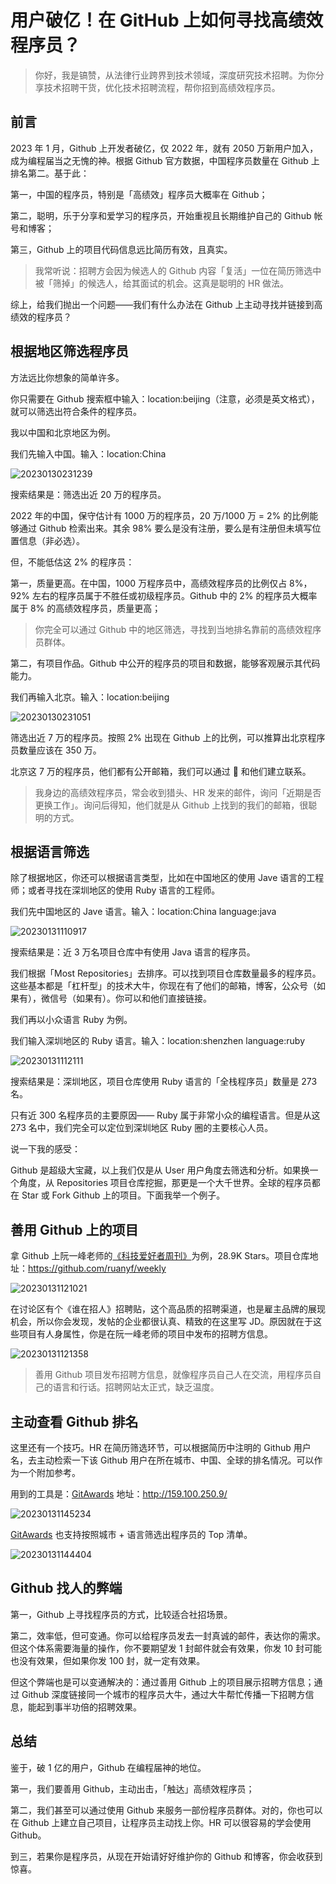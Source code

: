 # 用户破亿！在 GitHub 上如何寻找高绩效程序员？

> 你好，我是镐赞，从法律行业跨界到技术领域，深度研究技术招聘。为你分享技术招聘干货，优化技术招聘流程，帮你招到高绩效程序员。

## 前言

2023 年 1 月，Github 上开发者破亿，仅 2022 年，就有 2050 万新用户加入，成为编程届当之无愧的神。根据 Github 官方数据，中国程序员数量在 Github 上排名第二。基于此：

第一，中国的程序员，特别是「高绩效」程序员大概率在 Github；

第二，聪明，乐于分享和爱学习的程序员，开始重视且长期维护自己的 Github 帐号和博客；

第三，Github 上的项目代码信息远比简历有效，且真实。

> 我常听说：招聘方会因为候选人的 Github 内容「复活」一位在简历筛选中被「筛掉」的候选人，给其面试的机会。这真是聪明的 HR 做法。  

综上，给我们抛出一个问题——我们有什么办法在 Github 上主动寻找并链接到高绩效的程序员？

## 根据地区筛选程序员

方法远比你想象的简单许多。

你只需要在 Github 搜索框中输入：location:beijing（注意，必须是英文格式），就可以筛选出符合条件的程序员。

我以中国和北京地区为例。

我们先输入中国。输入：location:China

![20230130231239](https://ipic.qinglion.com/20230130231239)

搜索结果是：筛选出近 20 万的程序员。

2022 年的中国，保守估计有 1000 万的程序员，20 万/1000 万 = 2% 的比例能够通过 Github 检索出来。其余 98% 要么是没有注册，要么是有注册但未填写位置信息（非必选）。

但，不能低估这 2% 的程序员：

第一，质量更高。在中国，1000 万程序员中，高绩效程序员的比例仅占 8%，92% 左右的程序员属于不胜任或初级程序员。Github 中的 2% 的程序员大概率属于 8% 的高绩效程序员，质量更高；

> 你完全可以通过 Github 中的地区筛选，寻找到当地排名靠前的高绩效程序员群体。  

第二，有项目作品。Github 中公开的程序员的项目和数据，能够客观展示其代码能力。

我们再输入北京。输入：location:beijing

![20230130231051](https://ipic.qinglion.com/20230130231051)

筛选出近 7 万的程序员。按照 2% 出现在 Github 上的比例，可以推算出北京程序员数量应该在 350 万。

北京这 7 万的程序员，他们都有公开邮箱，我们可以通过 📮 和他们建立联系。

> 我身边的高绩效程序员，常会收到猎头、HR 发来的邮件，询问「近期是否更换工作」。询问后得知，他们就是从 Github 上找到的我们的邮箱，很聪明的方式。  

## 根据语言筛选

除了根据地区，你还可以根据语言类型，比如在中国地区的使用 Jave 语言的工程师；或者寻找在深圳地区的使用 Ruby 语言的工程师。

我们先中国地区的 Jave 语言。输入：location:China language:java

![20230131110917](https://ipic.qinglion.com/20230131110917)

搜索结果是：近 3 万名项目仓库中有使用 Java 语言的程序员。

我们根据「Most Repositories」去排序。可以找到项目仓库数量最多的程序员。这些基本都是「杠杆型」的技术大牛，你现在有了他们的邮箱，博客，公众号（如果有），微信号（如果有）。你可以和他们直接链接。

我们再以小众语言 Ruby 为例。

我们输入深圳地区的 Ruby 语言。输入：location:shenzhen language:ruby

![20230131112111](https://ipic.qinglion.com/20230131112111)

搜索结果是：深圳地区，项目仓库使用 Ruby 语言的「全栈程序员」数量是 273 名。

只有近 300 名程序员的主要原因—— Ruby 属于非常小众的编程语言。但是从这 273 名中，我们完全可以定位到深圳地区 Ruby 圈的主要核心人员。

说一下我的感受：

Github 是超级大宝藏，以上我们仅是从 User 用户角度去筛选和分析。如果换一个角度，从 Repositories 项目仓库挖掘，那更是一个大千世界。全球的程序员都在 Star 或 Fork Github 上的项目。下面我举一个例子。

## 善用 Github 上的项目

拿 Github 上阮一峰老师的[《科技爱好者周刊》](https://github.com/ruanyf/weekly)为例，28.9K Stars。项目仓库地址：https://github.com/ruanyf/weekly

![20230131121021](https://ipic.qinglion.com/20230131121021)

在讨论区有个《谁在招人》招聘贴，这个高品质的招聘渠道，也是雇主品牌的展现机会，所以你会发现，发帖的企业都很认真、精致的在这里写 JD。原因就在于这些项目有人身属性，你是在阮一峰老师的项目中发布的招聘方信息。

![20230131121358](https://ipic.qinglion.com/20230131121358)

> 善用 Github 项目发布招聘方信息，就像程序员自己人在交流，用程序员自己的语言和行话。招聘网站太正式，缺乏温度。  

## 主动查看 Github 排名

这里还有一个技巧。HR 在简历筛选环节，可以根据简历中注明的 Github 用户名，去主动检索一下该 Github 用户在所在城市、中国、全球的排名情况。可以作为一个附加参考。

用到的工具是：[GitAwards](http://159.100.250.9/) 地址：http://159.100.250.9/

![20230131145234](https://ipic.qinglion.com/20230131145234)

[GitAwards](http://159.100.250.9/) 也支持按照城市 + 语言筛选出程序员的 Top 清单。

![20230131144404](https://ipic.qinglion.com/20230131144404)

## Github 找人的弊端

第一，Github 上寻找程序员的方式，比较适合社招场景。

第二，效率低，但可变通。你可以给程序员发去一封真诚的邮件，表达你的需求。但这个体系需要海量的操作，你不要期望发 1 封邮件就会有效果，你发 10 封可能也没有效果，但如果你发 100 封，就一定有效果。

但这个弊端也是可以变通解决的：通过善用 Github 上的项目展示招聘方信息；通过 Github 深度链接同一个城市的程序员大牛，通过大牛帮忙传播一下招聘方信息，能起到事半功倍的招聘效果。

## 总结

鉴于，破 1 亿的用户，Github 在编程届神的地位。

第一，我们要善用 Github，主动出击，「触达」高绩效程序员；

第二，我们甚至可以通过使用 Github 来服务一部份程序员群体。对的，你也可以在 Github 上建立自己项目，让程序员主动找上你。HR 可以很容易的学会使用 Github。

到三，若果你是程序员，从现在开始请好好维护你的 Github 和博客，你会收获到惊喜。